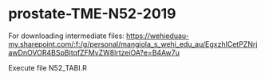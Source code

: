 # prostate-TME-N52-2019

For downloading intermediate files: https://wehieduau-my.sharepoint.com/:f:/g/personal/mangiola_s_wehi_edu_au/EgxzhICetPZNrjawDnOVOR4BSpBjtqfZFMvZW8lrtzeiOA?e=B4Aw7u

Execute file
N52_TABI.R
